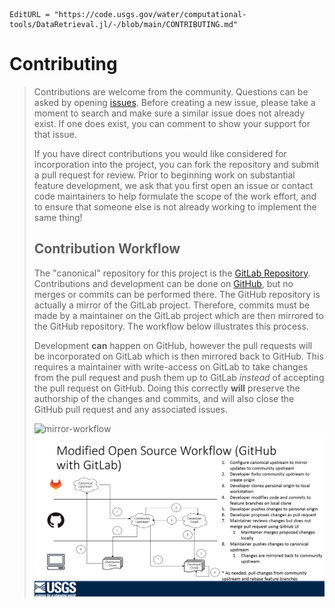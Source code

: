 ```@meta
EditURL = "https://code.usgs.gov/water/computational-tools/DataRetrieval.jl/-/blob/main/CONTRIBUTING.md"
```

# Contributing

> Contributions are welcome from the community.
> Questions can be asked by opening [issues](https://code.usgs.gov/water/computational-tools/DataRetrieval.jl/-/issues).
> Before creating a new issue, please take a moment to search and make sure a similar issue does not already exist.
> If one does exist, you can comment to show your support for that issue.
> 
> If you have direct contributions you would like considered for incorporation into the project, you can fork the repository and submit a pull request for review.
> Prior to beginning work on substantial feature development, we ask that you first open an issue or contact code maintainers to help formulate the scope of the work effort, and to ensure that someone else is not already working to implement the same thing!
> 
> ## Contribution Workflow
> 
> The "canonical" repository for this project is the
> [GitLab Repository](https://code.usgs.gov/water/computational-tools/DataRetrieval.jl).
> Contributions and development can be done on
> [GitHub](https://github.com/DOI-USGS/DataRetrieval.jl),
> but no merges or commits can be performed there.
> The GitHub repository is actually a mirror of the GitLab project.
> Therefore, commits must be made by a maintainer on the GitLab project which
> are then mirrored to the GitHub repository.
> The workflow below illustrates this process.
> 
> Development **can** happen on GitHub, however the pull requests will be
> incorporated on GitLab which is then mirrored back to GitHub.
> This requires a maintainer with write-access on GitLab to take changes from
> the pull request and push them up to GitLab *instead* of accepting the
> pull request on GitHub.
> Doing this correctly **will** preserve the authorship of the changes and
> commits, and will also close the GitHub pull request and any associated issues.
> 
> ![mirror-workflow](../imgs/mirror-workflow.png)
> ![mirror-workflow](docs/src/imgs/mirror-workflow.png)
